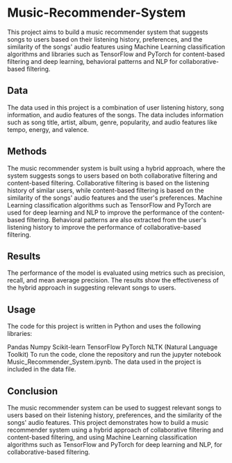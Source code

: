 # Music-Recommender-System
This project aims to build a music recommender system that suggests songs to users based on their listening history, preferences, and the similarity of the songs' audio features using Machine Learning classification algorithms and libraries such as TensorFlow and PyTorch for content-based filtering and deep learning, behavioral patterns and NLP for collaborative-based filtering.

## Data
The data used in this project is a combination of user listening history, song information, and audio features of the songs. The data includes information such as song title, artist, album, genre, popularity, and audio features like tempo, energy, and valence.

## Methods
The music recommender system is built using a hybrid approach, where the system suggests songs to users based on both collaborative filtering and content-based filtering. Collaborative filtering is based on the listening history of similar users, while content-based filtering is based on the similarity of the songs' audio features and the user's preferences. Machine Learning classification algorithms such as TensorFlow and PyTorch are used for deep learning and NLP to improve the performance of the content-based filtering. Behavioral patterns are also extracted from the user's listening history to improve the performance of collaborative-based filtering.

## Results
The performance of the model is evaluated using metrics such as precision, recall, and mean average precision. The results show the effectiveness of the hybrid approach in suggesting relevant songs to users.

## Usage
The code for this project is written in Python and uses the following libraries:

Pandas
Numpy
Scikit-learn
TensorFlow
PyTorch
NLTK (Natural Language Toolkit)
To run the code, clone the repository and run the jupyter notebook Music_Recommender_System.ipynb. The data used in the project is included in the data file.

## Conclusion
The music recommender system can be used to suggest relevant songs to users based on their listening history, preferences, and the similarity of the songs' audio features. This project demonstrates how to build a music recommender system using a hybrid approach of collaborative filtering and content-based filtering, and using Machine Learning classification algorithms such as TensorFlow and PyTorch for deep learning and NLP, for collaborative-based filtering.
